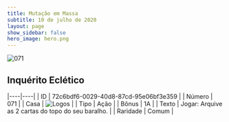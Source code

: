 ```yaml
---
title: Mutação em Massa
subtitle: 10 de julho de 2020
layout: page
show_sidebar: false
hero_image: hero.png
---
```


![071](https://cdn.keyforgegame.com/media/card_front/pt/479_071_93FM9PX3VGF2_pt.png)

## Inquérito Eclético

|----|----|
| ID | 72c6bdf6-0029-40d8-87cd-95e06bf3e359 |
| Número | 071 |
| Casa | ![Logos](https://archonarcana.com/images/thumb/c/ce/Logos.png/22px-Logos.png "Logos") |
| Tipo | Ação |
| Bônus | 1A |
| Texto | Jogar: Arquive as 2 cartas do topo do seu baralho. |
| Raridade | Comum |
